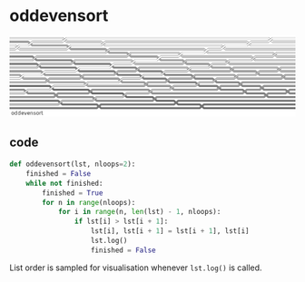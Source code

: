# oddevensort
![detail](images/weave-oddevensort.png)
## code
```python
def oddevensort(lst, nloops=2):
    finished = False
    while not finished:
        finished = True
        for n in range(nloops):
            for i in range(n, len(lst) - 1, nloops):
                if lst[i] > lst[i + 1]:
                    lst[i], lst[i + 1] = lst[i + 1], lst[i]
                    lst.log()
                    finished = False
```

List order is sampled for visualisation whenever `lst.log()` is called.